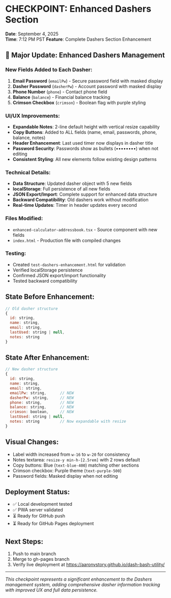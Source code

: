 # CHECKPOINT: Enhanced Dashers Section
**Date**: September 4, 2025  
**Time**: 7:12 PM PST
**Feature**: Complete Dashers Section Enhancement

## 🚀 Major Update: Enhanced Dashers Management

### New Fields Added to Each Dasher:
1. **Email Password** (`emailPw`) - Secure password field with masked display
2. **Dasher Password** (`dasherPw`) - Account password with masked display  
3. **Phone Number** (`phone`) - Contact phone field
4. **Balance** (`balance`) - Financial balance tracking
5. **Crimson Checkbox** (`crimson`) - Boolean flag with purple styling

### UI/UX Improvements:
- **Expandable Notes**: 2-line default height with vertical resize capability
- **Copy Buttons**: Added to ALL fields (name, email, passwords, phone, balance, notes)
- **Header Enhancement**: Last used timer now displays in dasher title
- **Password Security**: Passwords show as bullets (••••••••) when not editing
- **Consistent Styling**: All new elements follow existing design patterns

### Technical Details:
- **Data Structure**: Updated dasher object with 5 new fields
- **localStorage**: Full persistence of all new fields
- **JSON Export/Import**: Complete support for enhanced data structure
- **Backward Compatibility**: Old dashers work without modification
- **Real-time Updates**: Timer in header updates every second

### Files Modified:
- `enhanced-calculator-addressbook.tsx` - Source component with new fields
- `index.html` - Production file with compiled changes

### Testing:
- Created `test-dashers-enhancement.html` for validation
- Verified localStorage persistence
- Confirmed JSON export/import functionality
- Tested backward compatibility

## State Before Enhancement:
```javascript
// Old dasher structure
{
  id: string,
  name: string,
  email: string,
  lastUsed: string | null,
  notes: string
}
```

## State After Enhancement:
```javascript
// New dasher structure
{
  id: string,
  name: string,
  email: string,
  emailPw: string,      // NEW
  dasherPw: string,     // NEW
  phone: string,        // NEW
  balance: string,      // NEW
  crimson: boolean,     // NEW
  lastUsed: string | null,
  notes: string         // Now expandable with resize
}
```

## Visual Changes:
- Label width increased from `w-16` to `w-20` for consistency
- Notes textarea: `resize-y min-h-[2.5rem]` with 2 rows default
- Copy buttons: Blue (`text-blue-400`) matching other sections
- Crimson checkbox: Purple theme (`text-purple-500`)
- Password fields: Masked display when not editing

## Deployment Status:
- ✅ Local development tested
- ✅ PWA server validated
- ⏳ Ready for GitHub push
- ⏳ Ready for GitHub Pages deployment

## Next Steps:
1. Push to main branch
2. Merge to gh-pages branch
3. Verify live deployment at https://aaronvstory.github.io/dash-bash-utility/

---
*This checkpoint represents a significant enhancement to the Dashers management system, adding comprehensive dasher information tracking with improved UX and full data persistence.*